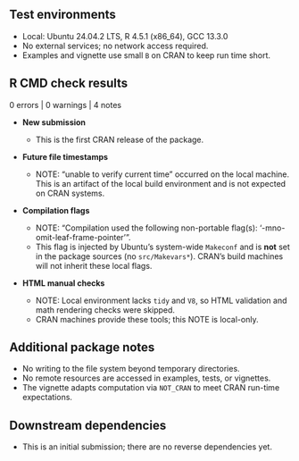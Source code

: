 ## Test environments

* Local: Ubuntu 24.04.2 LTS, R 4.5.1 (x86_64), GCC 13.3.0
* No external services; no network access required.
* Examples and vignette use small `B` on CRAN to keep run time short.

## R CMD check results

0 errors | 0 warnings | 4 notes

* **New submission**
  - This is the first CRAN release of the package.

* **Future file timestamps**
  - NOTE: “unable to verify current time” occurred on the local machine. This is an artifact of the local build environment and is not expected on CRAN systems.

* **Compilation flags**
  - NOTE: “Compilation used the following non-portable flag(s): ‘-mno-omit-leaf-frame-pointer’”.
  - This flag is injected by Ubuntu’s system-wide `Makeconf` and is **not** set in the package sources (no `src/Makevars*`). CRAN’s build machines will not inherit these local flags.

* **HTML manual checks**
  - NOTE: Local environment lacks `tidy` and `V8`, so HTML validation and math rendering checks were skipped.
  - CRAN machines provide these tools; this NOTE is local-only.

## Additional package notes

* No writing to the file system beyond temporary directories.
* No remote resources are accessed in examples, tests, or vignettes.
* The vignette adapts computation via `NOT_CRAN` to meet CRAN run-time expectations.

## Downstream dependencies

* This is an initial submission; there are no reverse dependencies yet.
